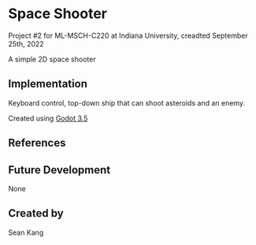 # Space Shooter

Project #2 for ML-MSCH-C220 at Indiana University, creadted September 25th, 2022

A simple 2D space shooter


## Implementation
Keyboard control, top-down ship that can shoot asteroids and an enemy.

Created using [Godot 3.5](https://godotengine.org/download)

## References

## Future Development
None

## Created by
Sean Kang
